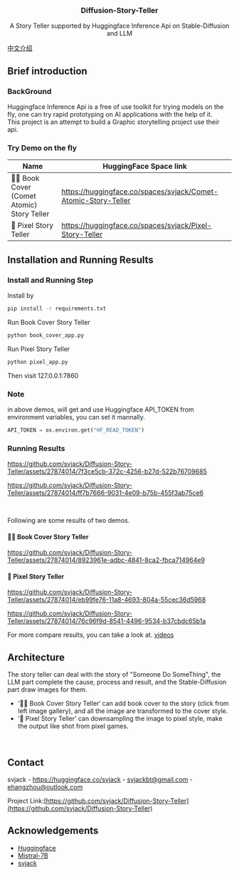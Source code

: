 <!-- PROJECT LOGO -->
<br />
<p align="center">
  <h3 align="center">Diffusion-Story-Teller</h3>

  <p align="center">
   		A Story Teller supported by Huggingface Inference Api on Stable-Diffusion and LLM 
    <br />
  </p>
</p>

[中文介绍](README.md)

## Brief introduction

### BackGround
Huggingface Inference Api is a free of use toolkit for trying models on the fly, one can try rapid prototyping on AI applications with the help of it. <br/>
This project is an attempt to build a Graphic storytelling project use their api.

### Try Demo on the fly


|Name | HuggingFace Space link |
|---------|--------|
| 🎥💬 Book Cover (Comet Atomic) Story Teller | https://huggingface.co/spaces/svjack/Comet-Atomic-Story-Teller |
| 🧱 Pixel Story Teller | https://huggingface.co/spaces/svjack/Pixel-Story-Teller |

## Installation and Running Results
### Install and Running Step
Install by 
```bash
pip install -r requirements.txt
```
Run Book Cover Story Teller 
```bash
python book_cover_app.py
```
Run Pixel Story Teller 
```bash
python pixel_app.py
```
Then visit 127.0.0.1:7860

### Note 
in above demos, will get and use Huggingface API_TOKEN from environment variables, you can set it mannally.
```python
API_TOKEN = os.environ.get("HF_READ_TOKEN")
```

### Running Results



https://github.com/svjack/Diffusion-Story-Teller/assets/27874014/7f3ce5cb-372c-4256-b27d-522b76709685




https://github.com/svjack/Diffusion-Story-Teller/assets/27874014/ff7b7666-9031-4e09-b75b-455f3ab75ce6



<br/>

Following are some results of two demos.

#### 🎥💬 Book Cover Story Teller

https://github.com/svjack/Diffusion-Story-Teller/assets/27874014/8923961e-adbc-4841-8ca2-fbca714964e9

#### 🧱 Pixel Story Teller

https://github.com/svjack/Diffusion-Story-Teller/assets/27874014/eb99fe76-11a8-4693-804a-55cec36d5968


https://github.com/svjack/Diffusion-Story-Teller/assets/27874014/76c96f9d-8541-4496-9534-b37cbdc65b1a

For more compare results, you can take a look at. [videos](videos)

## Architecture
The story teller can deal with the story of "Someone Do SomeThing", the LLM part complete the cause, process and result,
and the Stable-Diffusion part draw images for them. <br/>
* ’🎥💬 Book Cover Story Teller‘ can add book cover to the story (click from left image gallery), and all the image are transformed to the cover style.
* ‘🧱 Pixel Story Teller’ can downsampling the image to pixel style, make the output like shot from pixel games.

<br/>

<!-- CONTACT -->
## Contact

<!--
Your Name - [@your_twitter](https://twitter.com/your_username) - email@example.com
-->
svjack - https://huggingface.co/svjack - svjackbt@gmail.com - ehangzhou@outlook.com

<!--
Project Link: [https://github.com/your_username/repo_name](https://github.com/your_username/repo_name)
-->
Project Link:[https://github.com/svjack/Diffusion-Story-Teller](https://github.com/svjack/Diffusion-Story-Teller)


<!-- ACKNOWLEDGEMENTS -->
## Acknowledgements
* [Huggingface](https://huggingface.co)
* [Mistral-7B](https://mistral.ai/news/announcing-mistral-7b/)
* [svjack](https://huggingface.co/svjack)
